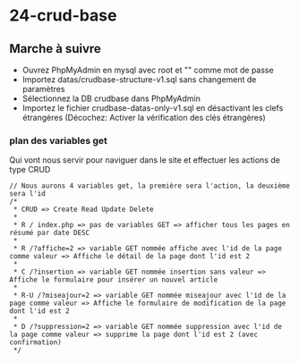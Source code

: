 # 24-crud-base
## Marche à suivre

 - Ouvrez PhpMyAdmin en mysql avec root et "" comme mot de passe
 - Importez datas/crudbase-structure-v1.sql sans changement de paramètres
 - Sélectionnez la DB crudbase dans PhpMyAdmin
 - Importez le fichier crudbase-datas-only-v1.sql en désactivant les clefs étrangères (Décochez:  Activer la vérification des clés étrangères)
 
 ### plan des variables get
 Qui vont nous servir pour naviguer dans le site et effectuer les actions de type CRUD
 
    // Nous aurons 4 variables get, la première sera l'action, la deuxième sera l'id
    /*
     * CRUD => Create Read Update Delete
     * 
     * R / index.php => pas de variables GET => afficher tous les pages en résumé par date DESC
     * 
     * R /?affiche=2 => variable GET nommée affiche avec l'id de la page comme valeur => Affiche le détail de la page dont l'id est 2
     * 
     * C /?insertion => variable GET nommée insertion sans valeur => Affiche le formulaire pour insérer un nouvel article
     * 
     * R-U /?miseajour=2 => variable GET nommée miseajour avec l'id de la page comme valeur => Affiche le formulaire de modification de la page dont l'id est 2
     * 
     * D /?suppression=2 => variable GET nommée suppression avec l'id de la page comme valeur => supprime la page dont l'id est 2 (avec confirmation)
     */